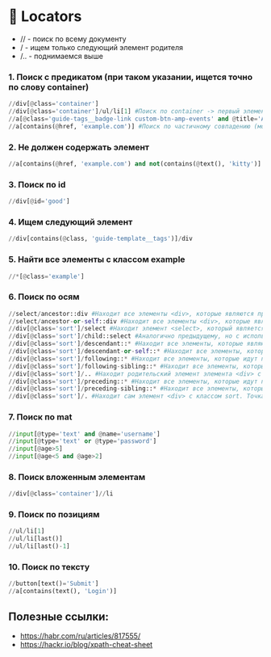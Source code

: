 # 🧌 Locators
* // - поиск по всему документу
* / - ищем только следующий элемент родителя
* /.. - поднимаемся выше
### 1. Поиск с предикатом (при таком указании, ищется точно по слову container)
```python
//div[@class='container']
//div[@class='container']/ul/li[1] #Поиск по container -> первый элемент ul 
//a[@class='guide-tags__badge-link custom-btn-amp-events' and @title='Automated UI Testing'] #Поиск по нескольким атрибутам
//a[contains(@href, 'example.com')] #Поиск по частичному совпадению (можно указать два contains)
```
### 2. Не должен содержать элемент 
  ```python
//a[contains(@href, 'example.com') and not(contains(@text(), 'kitty')]
  ```
### 3. Поиск по id
  ```python
//div[@id='good']
  ```
### 4. Ищем следующий элемент 
```python
//div[contains(@class, 'guide-template__tags')]/div
  ```
### 5.  Найти все элементы с классом example
```python
//*[@class='example']
  ```
### 6. Поиск по осям
```python
//select/ancestor::div #Находит все элементы <div>, которые являются предками (ancestors) элемента <select>.
//select/ancestor-or-self::div #Находит все элементы <div>, которые являются предками или самим элементом <select> (если <select> находится внутри <div>)
//div[@class='sort']/select #Находит элемент <select>, который является прямым потомком элемента <div> с классом sort
//div[@class='sort']/child::select #Аналогично предыдущему, но с использованием оси child. Находит элемент <select>, который является прямым потомком элемента <div> с классом sort
//div[@class='sort']/descendant::* #Находит все элементы, которые являются потомками (descendants) элемента <div> с классом sort
//div[@class='sort']/descendant-or-self::* #Находит все элементы, которые являются потомками или самим элементом <div> с классом sort.
//div[@class='sort']/following::* #Находит все элементы, которые идут после элемента `<div>` с классом sort в документе
//div[@class='sort']/following-sibling::* #Находит все элементы, которые идут после элемента <div> с классом sort в документе
//div[@class='sort']/.. #Находит родительский элемент элемента <div> с классом sort.
//div[@class='sort']/preceding::* #Находит все элементы, которые идут перед элементом <div> с классом sort в документе
//div[@class='sort']/preceding-sibling::* #Находит все элементы, которые являются соседями (siblings) элемента <div> с классом sort и идут перед ним
//div[@class='sort']/. #Находит сам элемент <div> с классом sort. Точка (`.`) обозначает текущий контекст.
  ```
### 7. Поиск по mat
```python
//input[@type='text' and @name='username']
//input[@type='text' or @type='password']
//input[@age>5]
//input[@age<5 and @age>2]
  ```
### 8. Поиск вложенным элементам
```python
//div[@class='container']//li
  ```
### 9. Поиск по позициям
```python
//ul/li[1]
//ul/li[last()]
//ul/li[last()-1]
  ```
### 10. Поиск по тексту
```python
//button[text()='Submit']
//a[contains(text(), 'Login')]
  ```
## Полезные ссылки:
* https://habr.com/ru/articles/817555/
* https://hackr.io/blog/xpath-cheat-sheet
